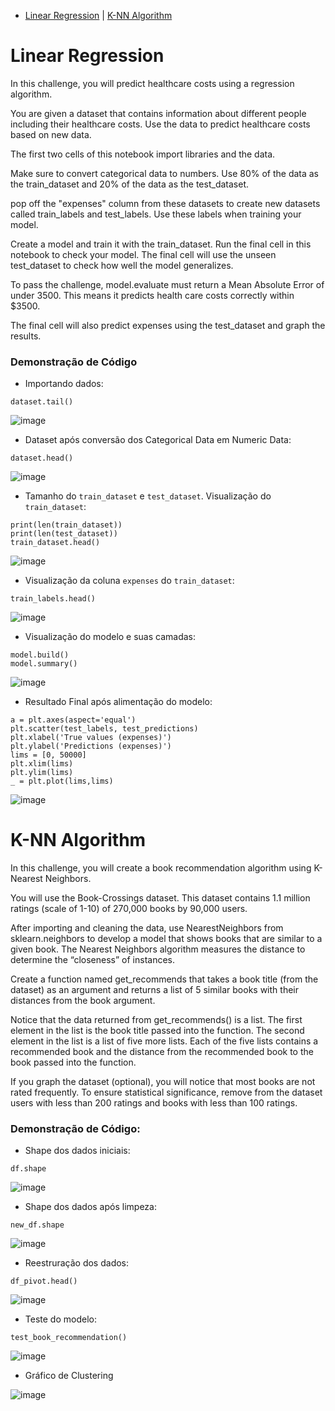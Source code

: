 
- [Linear Regression](#Linear-Regression) | [K-NN Algorithm](#K-NN-Algorithm)


# Linear Regression

In this challenge, you will predict healthcare costs using a regression algorithm.

You are given a dataset that contains information about different people including their healthcare costs. Use the data to predict healthcare costs based on new data.

The first two cells of this notebook import libraries and the data.

Make sure to convert categorical data to numbers. Use 80% of the data as the train_dataset and 20% of the data as the test_dataset.

pop off the "expenses" column from these datasets to create new datasets called train_labels and test_labels. Use these labels when training your model.

Create a model and train it with the train_dataset. Run the final cell in this notebook to check your model. The final cell will use the unseen test_dataset to check how well the model generalizes.

To pass the challenge, model.evaluate must return a Mean Absolute Error of under 3500. This means it predicts health care costs correctly within $3500.

The final cell will also predict expenses using the test_dataset and graph the results.




### Demonstração de Código

- Importando dados:  
```
dataset.tail()
```

![image](https://github.com/Henriquevv/machine-learning/assets/71598959/63254540-b438-48f4-9c02-22bcc9b53b5a)


- Dataset após conversão dos Categorical Data em Numeric Data:  
```
dataset.head()
```

![image](https://github.com/Henriquevv/machine-learning/assets/71598959/7cd347a8-a4ca-47b7-81e6-d7d90e508c28)


- Tamanho do ```train_dataset``` e ```test_dataset```. Visualização do ```train_dataset```:  
```
print(len(train_dataset))
print(len(test_dataset))
train_dataset.head()
```

![image](https://github.com/Henriquevv/machine-learning/assets/71598959/b7e5ca9e-da52-49da-a450-037463bc1dbf)


- Visualização da coluna ```expenses``` do ```train_dataset```:  
```
train_labels.head()
```

![image](https://github.com/Henriquevv/machine-learning/assets/71598959/096c26a5-7c15-41df-b98f-a5e45d09303c)


- Visualização do modelo e suas camadas:  
```
model.build()
model.summary()
```

![image](https://github.com/Henriquevv/machine-learning/assets/71598959/fda193dc-0893-4805-908b-ecea89f3f545)


- Resultado Final após alimentação do modelo:  
```
a = plt.axes(aspect='equal')
plt.scatter(test_labels, test_predictions)
plt.xlabel('True values (expenses)')
plt.ylabel('Predictions (expenses)')
lims = [0, 50000]
plt.xlim(lims)
plt.ylim(lims)
_ = plt.plot(lims,lims)
```

![image](https://github.com/Henriquevv/machine-learning/assets/71598959/9bb3ee4c-e25c-4e80-b991-6db477ffe7bc)


# K-NN Algorithm

In this challenge, you will create a book recommendation algorithm using K-Nearest Neighbors.

You will use the Book-Crossings dataset. This dataset contains 1.1 million ratings (scale of 1-10) of 270,000 books by 90,000 users.

After importing and cleaning the data, use NearestNeighbors from sklearn.neighbors to develop a model that shows books that are similar to a given book. The Nearest Neighbors algorithm measures the distance to determine the “closeness” of instances.

Create a function named get_recommends that takes a book title (from the dataset) as an argument and returns a list of 5 similar books with their distances from the book argument.

Notice that the data returned from get_recommends() is a list. The first element in the list is the book title passed into the function. The second element in the list is a list of five more lists. Each of the five lists contains a recommended book and the distance from the recommended book to the book passed into the function.

If you graph the dataset (optional), you will notice that most books are not rated frequently. To ensure statistical significance, remove from the dataset users with less than 200 ratings and books with less than 100 ratings.




### Demonstração de Código:

- Shape dos dados iniciais:  
```
df.shape
```

![image](https://github.com/Henriquevv/machine-learning/assets/71598959/184df836-5a3d-455b-b84a-e36a0f3745f3)  

- Shape dos dados após limpeza:  
```
new_df.shape
```

![image](https://github.com/Henriquevv/machine-learning/assets/71598959/c000016b-984e-4a23-93f2-3d42c858d63f)

- Reestruração dos dados:  
```
df_pivot.head()
```

![image](https://github.com/Henriquevv/machine-learning/assets/71598959/725d81a9-0d53-47c5-8207-6d19655f6cf7)

- Teste do modelo:
```
test_book_recommendation()
```

![image](https://github.com/Henriquevv/machine-learning/assets/71598959/cb3f0b02-874c-4061-803f-d0c73d155ff2)

- Gráfico de Clustering

![image](https://github.com/Henriquevv/machine-learning/assets/71598959/939579d6-3cea-41cb-b89f-2247ef4a2217)

